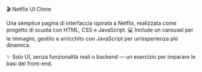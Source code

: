 🎬 Netflix UI Clone

Una semplice pagina di interfaccia ispirata a Netflix, realizzata come progetto di scuola con HTML, CSS e JavaScript.
💻 Include un carousel per le immagini, gestito e arricchito con JavaScript per un’esperienza più dinamica.

✨ Solo UI, senza funzionalità reali o backend — un esercizio per imparare le basi del front-end.
